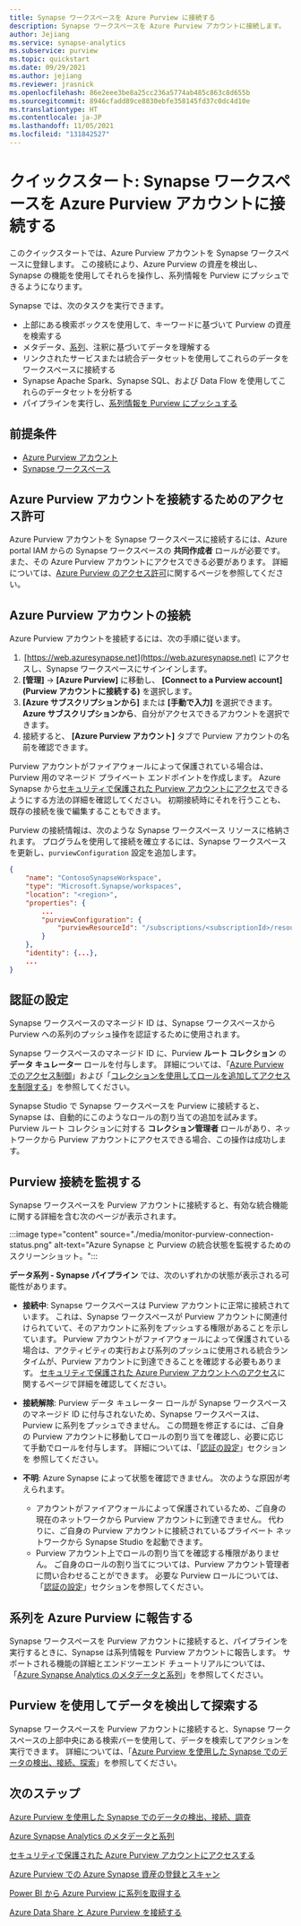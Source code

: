 ```yaml
---
title: Synapse ワークスペースを Azure Purview に接続する 
description: Synapse ワークスペースを Azure Purview アカウントに接続します。
author: Jejiang
ms.service: synapse-analytics
ms.subservice: purview
ms.topic: quickstart
ms.date: 09/29/2021
ms.author: jejiang
ms.reviewer: jrasnick
ms.openlocfilehash: 86e2eee3be8a25cc236a5774ab485c863c8d655b
ms.sourcegitcommit: 8946cfadd89ce8830ebfe358145fd37c0dc4d10e
ms.translationtype: HT
ms.contentlocale: ja-JP
ms.lasthandoff: 11/05/2021
ms.locfileid: "131842527"
---
```

# <a name="quickstartconnect-a-synapse-workspace-to-an-azure-purview-account"></a>クイックスタート: Synapse ワークスペースを Azure Purview アカウントに接続する

このクイックスタートでは、Azure Purview アカウントを Synapse ワークスペースに登録します。 この接続により、Azure Purview の資産を検出し、Synapse の機能を使用してそれらを操作し、系列情報を Purview にプッシュできるようになります。

Synapse では、次のタスクを実行できます。
- 上部にある検索ボックスを使用して、キーワードに基づいて Purview の資産を検索する 
- メタデータ、[系列](../../purview/catalog-lineage-user-guide.md)、注釈に基づいてデータを理解する 
- リンクされたサービスまたは統合データセットを使用してこれらのデータをワークスペースに接続する 
- Synapse Apache Spark、Synapse SQL、および Data Flow を使用してこれらのデータセットを分析する 
- パイプラインを実行し、[系列情報を Purview にプッシュする](../../purview/how-to-lineage-azure-synapse-analytics.md)

## <a name="prerequisites"></a>前提条件 
- [Azure Purview アカウント](../../purview/create-catalog-portal.md) 
- [Synapse ワークスペース](../quickstart-create-workspace.md) 

## <a name="permissions-for-connecting-an-azure-purview-account"></a>Azure Purview アカウントを接続するためのアクセス許可 

Azure Purview アカウントを Synapse ワークスペースに接続するには、Azure portal IAM からの Synapse ワークスペースの **共同作成者** ロールが必要です。また、その Azure Purview アカウントにアクセスできる必要があります。 詳細については、[Azure Purview のアクセス許可](../../purview/catalog-permissions.md)に関するページを参照してください。

## <a name="connect-an-azure-purview-account"></a>Azure Purview アカウントの接続  

Azure Purview アカウントを接続するには、次の手順に従います。

1.  [https://web.azuresynapse.net](https://web.azuresynapse.net) にアクセスし、Synapse ワークスペースにサインインします。 
2. **[管理]**  ->  **[Azure Purview]** に移動し、 **[Connect to a Purview account]\(Purview アカウントに接続する\)** を選択します。
3. **[Azure サブスクリプションから]** または **[手動で入力]** を選択できます。 **Azure サブスクリプションから**、自分がアクセスできるアカウントを選択できます。
4. 接続すると、 **[Azure Purview アカウント]** タブで Purview アカウントの名前を確認できます。 

Purview アカウントがファイアウォールによって保護されている場合は、Purview 用のマネージド プライベート エンドポイントを作成します。 Azure Synapse から[セキュリティで保護された Purview アカウントにアクセス](how-to-access-secured-purview-account.md)できるようにする方法の詳細を確認してください。 初期接続時にそれを行うことも、既存の接続を後で編集することもできます。

Purview の接続情報は、次のような Synapse ワークスペース リソースに格納されます。 プログラムを使用して接続を確立するには、Synapse ワークスペースを更新し、`purviewConfiguration` 設定を追加します。

```json
{
    "name": "ContosoSynapseWorkspace",
    "type": "Microsoft.Synapse/workspaces",
    "location": "<region>",
    "properties": {
        ...
        "purviewConfiguration": {
            "purviewResourceId": "/subscriptions/<subscriptionId>/resourceGroups/<resourceGroupname>/providers/Microsoft.Purview/accounts/<PurviewAccountName>"
        }
    },
    "identity": {...},
    ...
}
```

## <a name="set-up-authentication"></a>認証の設定

Synapse ワークスペースのマネージド ID は、Synapse ワークスペースから Purview への系列のプッシュ操作を認証するために使用されます。

Synapse ワークスペースのマネージド ID に、Purview **ルート コレクション** の **データ キュレーター** ロールを付与します。 詳細については、「[Azure Purview でのアクセス制御](../../purview/catalog-permissions.md)」および「[コレクションを使用してロールを追加してアクセスを制限する](../../purview/how-to-create-and-manage-collections.md#add-roles-and-restrict-access-through-collections)」を参照してください。

Synapse Studio で Synapse ワークスペースを Purview に接続すると、Synapse は、自動的にこのようなロールの割り当ての追加を試みます。 Purview ルート コレクションに対する **コレクション管理者** ロールがあり、ネットワークから Purview アカウントにアクセスできる場合、この操作は成功します。

## <a name="monitor-purview-connection"></a>Purview 接続を監視する

Synapse ワークスペースを Purview アカウントに接続すると、有効な統合機能に関する詳細を含む次のページが表示されます。

:::image type="content" source="./media/monitor-purview-connection-status.png" alt-text="Azure Synapse と Purview の統合状態を監視するためのスクリーンショット。":::

**データ系列 - Synapse パイプライン** では、次のいずれかの状態が表示される可能性があります。

- **接続中**: Synapse ワークスペースは Purview アカウントに正常に接続されています。 これは、Synapse ワークスペースが Purview アカウントに関連付けられていて、そのアカウントに系列をプッシュする権限があることを示しています。 Purview アカウントがファイアウォールによって保護されている場合は、アクティビティの実行および系列のプッシュに使用される統合ランタイムが、Purview アカウントに到達できることを確認する必要もあります。 [セキュリティで保護された Azure Purview アカウントへのアクセス](how-to-access-secured-purview-account.md)に関するページで詳細を確認してください。
- **接続解除**: Purview データ キュレーター ロールが Synapse ワークスペースのマネージド ID に付与されないため、Synapse ワークスペースは、Purview に系列をプッシュできません。 この問題を修正するには、ご自身の Purview アカウントに移動してロールの割り当てを確認し、必要に応じて手動でロールを付与します。 詳細については、「[認証の設定](#set-up-authentication)」セクションを 参照してください。
- **不明**: Azure Synapse によって状態を確認できません。 次のような原因が考えられます。

    - アカウントがファイアウォールによって保護されているため、ご自身の現在のネットワークから Purview アカウントに到達できません。 代わりに、ご自身の Purview アカウントに接続されているプライベート ネットワークから Synapse Studio を起動できます。
    - Purview アカウント上でロールの割り当てを確認する権限がありません。 ご自身のロールの割り当てについては、Purview アカウント管理者に問い合わせることができます。 必要な Purview ロールについては、「[認証の設定](#set-up-authentication)」セクションを参照してください。

## <a name="report-lineage-to-azure-purview"></a>系列を Azure Purview に報告する

Synapse ワークスペースを Purview アカウントに接続すると、パイプラインを実行するときに、Synapse は系列情報を Purview アカウントに報告します。 サポートされる機能の詳細とエンドツーエンド チュートリアルについては、「[Azure Synapse Analytics のメタデータと系列](../../purview/how-to-lineage-azure-synapse-analytics.md)」を参照してください。

## <a name="discover-and-explore-data-using-purview"></a>Purview を使用してデータを検出して探索する

Synapse ワークスペースを Purview アカウントに接続すると、Synapse ワークスペースの上部中央にある検索バーを使用して、データを検索してアクションを実行できます。 詳細については、「[Azure Purview を使用した Synapse でのデータの検出、接続、探索](how-to-discover-connect-analyze-azure-purview.md)」を参照してください。

## <a name="nextsteps"></a>次のステップ 

[Azure Purview を使用した Synapse でのデータの検出、接続、調査](how-to-discover-connect-analyze-azure-purview.md)

[Azure Synapse Analytics のメタデータと系列](../../purview/how-to-lineage-azure-synapse-analytics.md)

[セキュリティで保護された Azure Purview アカウントにアクセスする](how-to-access-secured-purview-account.md)

[Azure Purview での Azure Synapse 資産の登録とスキャン](../../purview/register-scan-azure-synapse-analytics.md)

[Power BI から Azure Purview に系列を取得する](../../purview/how-to-lineage-powerbi.md)

[Azure Data Share と Azure Purview を接続する](../../purview/how-to-link-azure-data-share.md)

